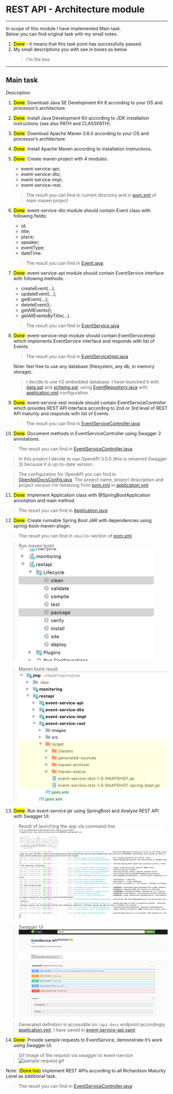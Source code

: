 # REST API - Architecture module

___
In scope of this module I have implemented Main task.  
Below you can find original task with my small notes.  
1. <mark>Done</mark> - it means that this task point has successfully passed.  
1. My small descriptions you with see in boxes as below
   > I'm the box
___

## Main task

Description

1. <mark>Done</mark>: Download Java SE Development Kit 8 according to your OS and processor’s architecture.


2. <mark>Done</mark>: Install Java Development Kit according to JDK installation instructions (see also PATH and CLASSPATH).


3. <mark>Done</mark>: Download Apache Maven 3.6.0 according to your OS and processor’s architecture.


4. <mark>Done</mark>: Install Apache Maven according to installation instructions.


5. <mark>Done</mark>: Create maven project with 4 modules:
   - event-service-api;
   - event-service-dto; 
   - event-service-impl; 
   - event-service-rest.
   > The result you can find in current directory and in [pom.xml](./pom.xml) of main maven project
   
6. <mark>Done</mark>: event-service-dto module should contain Event class with following fields:
   - id;
   - title;
   - place;
   - speaker;
   - eventType;
   - dateTime.
   > The result you can find in [Event.java](./event-service-dto/src/main/java/com/epam/learn/restapi/dto/Event.java)
   
7. <mark>Done</mark>: event-service-api module should contain EventService interface with following methods:
   - createEvent(…);
   - updateEvent(…);
   - getEvent(…);
   - deleteEvent();
   - getAllEvents();
   - getAllEventsByTitle(…).
   > The result you can find in [EventService.java](./event-service-api/src/main/java/com/epam/learn/restapi/service/EventService.java)
   
8. <mark>Done</mark>: event-service-impl module should contain EventServiceImpl which implements EventService interface and responds with
   list of Events.
   > The result you can find in [EventServiceImpl.java](./event-service-impl/src/main/java/com/epam/learn/restapi/service/EventServiceImpl.java)
   
   Note: feel free to use any database (filesystem, any db, in memory storage).
   
   > I decide to use h2 embedded database. I have launched it with [data.sql](./event-service-impl/src/main/resources/data.sql) and [schema.sql](./event-service-impl/src/main/resources/schema.sql),
   > using [EventRepository.java](./event-service-impl/src/main/java/com/epam/learn/restapi/repository/EventRepository.java) with [application.yml](./event-service-rest/src/main/resources/application.yml) configuration.
   
9. <mark>Done</mark>: event-service-rest module should contain EventServiceController which provides REST API interface according to 2nd or
   3rd level of REST API maturity and responds with list of Events.
   > The result you can find in [EventServiceController.java](./event-service-rest/src/main/java/com/epam/learn/restapi/controller/EventServiceController.java)
   
10. <mark>Done</mark>: Document methods in EventServiceController using Swagger 2 annotations.
   > The result you can find in [EventServiceController.java](./event-service-rest/src/main/java/com/epam/learn/restapi/controller/EventServiceController.java). 
   
   > In this project I decide to use OpenAPI 3.0.0 (this is renamed Swagger 3) because it is up-to-date version.
   
   > The configuration for OpenAPI you can find in [OpenApiDocsConfig.java](./event-service-rest/src/main/java/com/epam/learn/restapi/config/OpenApiDocsConfig.java).
   > The project name, project description and project version I'm retrieving from [pom.xml](./event-service-rest/pom.xml) in [application.yml](./event-service-rest/src/main/resources/application.yml)

11. <mark>Done</mark>: Implement Application class with @SpringBootApplication annotation and main method.
   > The result you can find in [Application.java](./event-service-rest/src/main/java/com/epam/learn/restapi/Application.java)

12. <mark>Done</mark>: Create runnable Spring Boot JAR with dependencies using spring-boot-maven-plugin.
   > The result you can find in `<build>` section of [pom.xml](./pom.xml)

   > Run maven build 
   > ![img.png](./images/img.png)
   
   > Maven build result
   > ![img_1.png](./images/img_1.png)

13. <mark>Done</mark>: Run event-service jar using SpringBoot and Analyse REST API with Swagger UI.
   > Result of launching the app via command line
   > ![img_2.png](./images/img_2.png)

   > Swagger UI
   > ![img_3.png](./images/img_3.png)
   
   > Generated definition is accessible on `/api-docs` endpoint accordingly [application.yml](./event-service-rest/src/main/resources/application.yml),
   > I have saved in [event-service-api.yaml](./generated/event-service-api.yaml)

14. <mark>Done</mark>: Provide sample requests to EventService, demonstrate it’s work using Swagger UI.
   > Gif image of the request via swagger to event-service
   > ![sample-request.gif](./images/sample-request.gif)

Note: (<mark>Done too</mark>) implement REST APIs according to all Richardson Maturity Level as additional task.
> The result you can find in [EventServiceController.java](./event-service-rest/src/main/java/com/epam/learn/restapi/controller/EventServiceController.java)